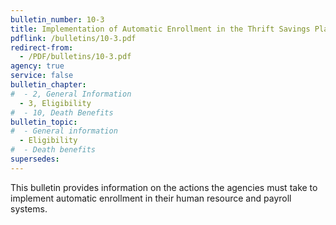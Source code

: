 ```yaml
---
bulletin_number: 10-3
title: Implementation of Automatic Enrollment in the Thrift Savings Plan
pdflink: /bulletins/10-3.pdf
redirect-from:
  - /PDF/bulletins/10-3.pdf
agency: true
service: false
bulletin_chapter:
#  - 2, General Information
  - 3, Eligibility
#  - 10, Death Benefits
bulletin_topic:
#  - General information
  - Eligibility
#  - Death benefits
supersedes:
---
```


This bulletin provides information on the actions the agencies must take to implement automatic enrollment in their human resource and payroll systems.
